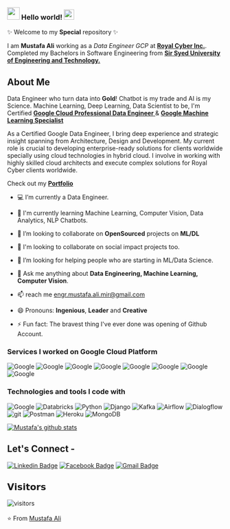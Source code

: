 <!-- ![](https://github.com/mustafaali96/mustafaali96/blob/master/Assests/cover_intro.gif)  -->

### <img src="https://github.com/mustafaali96/mustafaali96/blob/master/Assests/Hi.gif" width="29px"> Hello world!&nbsp;<img src="https://github.com/mustafaali96/mustafaali96/blob/master/Assests/Earth.gif" width="24px"> 
✨ Welcome to my **Special** repository ✨

I am **Mustafa Ali** working as a *Data Engineer GCP* at <a href="https://www.royalcyber.com/" formtarget="_blank"> <b>Royal Cyber Inc.</b></a>. Completed my Bachelors in Software Engineering from <a href="https://ssuet.edu.pk/" formtarget="_blank"> <b>Sir Syed University of Engineering and Technology.</b></a>

## About Me

Data Engineer who turn data into **Gold**! Chatbot is my trade and AI is my Science. Machine Learning, Deep Learning, Data Scientist to be, I'm Certified <a href="https://www.credential.net/5dc11c32-24bd-469b-86a0-d9038c151a4a" target="_blank"> <b>Google Cloud Professional Data Engineer</b> </a> & <a href="https://www.coursera.org/account/accomplishments/specialization/M7JNK4GNSYDT?utm_source=link&utm_medium=certificate&utm_content=cert_image&utm_campaign=pdf_header_button&utm_product=s12n" target="_blank"> <b>Google Machine Learning Specialist</b> </a>

As a Certified Google Data Engineer, I bring deep experience and strategic insight spanning from Architecture, Design and Development. My current role is crucial to developing enterprise-ready solutions for clients worldwide specially using cloud technologies in hybrid cloud. I involve in working with highly skilled cloud architects and execute complex solutions for Royal Cyber clients worldwide.

Check out my <a href="https://mustafa-ali-mir.herokuapp.com/" target="_blank"> <b>Portfolio</b></a>

- 💻 I’m currently a Data Engineer.

- 🌱 I'm currently learning Machine Learning, Computer Vision, Data Analytics, NLP Chatbots.

- 🔭 I’m looking to collaborate on **OpenSourced** projects on **ML/DL**

- 👯 I'm looking to collaborate on social impact projects too.

- 🤔 I’m looking for helping people who are starting in ML/Data Science.

- 💬 Ask me anything about **Data Engineering, Machine Learning, Computer Vision**.

- 📫 reach me engr.mustafa.ali.mir@gmail.com

- 😄 Pronouns: **Ingenious**, **Leader** and **Creative**

- ⚡ Fun fact: The bravest thing I've ever done was opening of Github Account.

### Services I worked on Google Cloud Platform

<img alt="Google" src="https://img.shields.io/badge/oogle-VertexAI-blue?logo=google" /> <img alt="Google" src="https://img.shields.io/badge/oogle-Pub/Sub-blue?logo=google" /> <img alt="Google" src="https://img.shields.io/badge/oogle-Dataflow-blue?logo=google" /> <img alt="Google" src="https://img.shields.io/badge/oogle-BigQueryML-blue?logo=google" /> <img alt="Google" src="https://img.shields.io/badge/oogle-DataProc-blue?logo=google" /> <img alt="Google" src="https://img.shields.io/badge/oogle-DataPrep-blue?logo=google" /> <img alt="Google" src="https://img.shields.io/badge/oogle-Fusion-blue?logo=google" /> <img alt="Google" src="https://img.shields.io/badge/oogle-DataStudio-blue?logo=google" />


<h3>Technologies and tools I code with</h3>

<p>
  <img alt="Google" src="https://img.shields.io/badge/-GCP-blue?style=flat-square&logo=Google Cloud&logoColor=white" /> 
  <img alt="Databricks" src="https://img.shields.io/badge/-Databricks-303f47?style=flat-square&logo=Databricks&logoColor=e34514" /> 
  <img alt="Python" src="https://img.shields.io/badge/-Python-blue?style=flat-square&logo=python&logoColor=yellow" /> 
  <img alt="Django" src="https://img.shields.io/badge/-Django-092E20?style=flat-square&logo=django&logoColor=092E20" /> 
  <img alt="Kafka" src="https://img.shields.io/badge/-Apache%20Kafka-white?style=flat-square&logo=Apache%20Kafka&logoColor=black" />
  <img alt="Airflow" src="https://img.shields.io/badge/-Apache%20Airflow-4290f5?style=flat-square&logo=Apache%20Airflow&logoColor=b80404" />
  <img alt="Dialogflow" src="https://img.shields.io/badge/-DialogFlow-2f3030?style=flat-square&logo=Dialogflow&logoColor=FF9800" />
  <img alt="git" src="https://img.shields.io/badge/-Git-F05032?style=flat-square&logo=git&logoColor=white" />
  <img alt="Postman" src="https://img.shields.io/badge/-postman-f15d27?style=flat-square&logo=postman&logoColor=white" />
  <img alt="Heroku" src="https://img.shields.io/badge/-Heroku-430098?style=flat-square&logo=heroku&logoColor=white" />
  <img alt="MongoDB" src="https://img.shields.io/badge/-MongoDB-13aa52?style=flat-square&logo=mongodb&logoColor=white" /> 
</p>

[![Mustafa's github stats](https://github-readme-stats.vercel.app/api?username=mustafaali96)](https://github.com/mustafaali96/github-readme-stats)

## Let's Connect -

[![Linkedin Badge](https://img.shields.io/badge/-mustafaali96-blue?style=flat-square&logo=Linkedin&logoColor=white&link=https://www.linkedin.com/in/mustafaali96/)](https://www.linkedin.com/in/mustafaali96/)   [![Facebook Badge](https://img.shields.io/badge/-Mustafa.Ali.Mir.96-03a57a?style=flat-square&labelColor=FFFFFF&logo=Facebook&link=https://facebook.com/Mustafa.Ali.Mir.96)](https://facebook.com/Mustafa.Ali.Mir.96)   [![Gmail Badge](https://img.shields.io/badge/-engr.mustafa.ali.mir@gmail.com-c14438?style=flat-square&logo=Gmail&logoColor=white&link=mailto:engr.mustafa.ali.mir@gmail.com)](mailto:engr.mustafa.ali.mir@gmail.com)

## 𝗩𝗶𝘀𝗶𝘁𝗼𝗿𝘀

![visitors](https://mustafaali96-visitor-badge.glitch.me/badge?page_id=mustafaali96/mustafaali96)
<br><br>
⭐ From [Mustafa Ali](https://github.com/mustafaali96)
